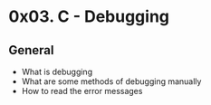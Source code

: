 # 0x03. C - Debugging

## General

+ What is debugging
+ What are some methods of debugging manually
+ How to read the error messages
